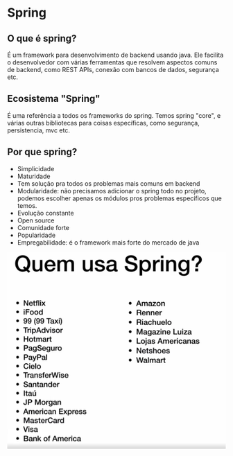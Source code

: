 # Spring
## O que é spring?
É um framework para desenvolvimento de backend usando java. Ele facilita o desenvolvedor com várias ferramentas que resolvem aspectos comuns de backend, como REST APIs, conexão com bancos de dados, segurança etc.

## Ecosistema "Spring"
É uma referência a todos os frameworks do spring. 
Temos spring "core", e várias outras bibliotecas para coisas específicas, como segurança, persistencia, mvc etc.

## Por que spring?
 - Simplicidade
 - Maturidade
 - Tem solução pra todos os problemas mais comuns em backend
 - Modularidade: não precisamos adicionar o spring todo no projeto, podemos escolher apenas os módulos pros problemas específicos que temos.
 - Evolução constante
 - Open source
 - Comunidade forte
 - Popularidade
 - Empregabilidade: é o framework mais forte do mercado de java

![alt text](images/2.empresas-spring.png)
